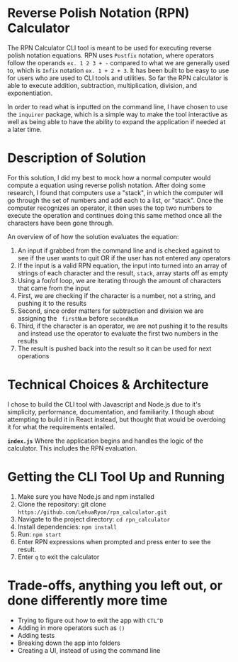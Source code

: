 # Reverse Polish Notation (RPN) Calculator

The RPN Calculator CLI tool is meant to be used for executing reverse polish notation equations. RPN uses `Postfix` notation, where operators follow the operands `ex. 1 2 3 + -` compared to what we are generally used to, which is `Infix` notation `ex. 1 + 2 + 3`. It has been built to be easy to use for users who are used to CLI tools and utilities. So far the RPN calculator is able to execute addition, subtraction, multiplication, division, and exponentiation.

In order to read what is inputted on the command line, I have chosen to use the `inquirer` package, which is a simple way to make the tool interactive as well as being able to have the ability to expand the application if needed at a later time.

# Description of Solution

For this solution, I did my best to mock how a normal computer would compute a equation using reverse polish notation. After doing some research, I found that computers use a "stack", in which the computer will go through the set of numbers and add each to a list, or "stack". Once the computer recognizes an operator, it then uses the top two numbers to execute the operation and continues doing this same method once all the characters have been gone through.

An overview of of how the solution evaluates the equation:

1. An input if grabbed from the command line and is checked against to see if the user wants to quit OR if the user has not entered any operators
2. If the input is a valid RPN equation, the input into turned into an array of strings of each character and the result, `stack`, array starts off as empty
3. Using a for/of loop, we are iterating through the amount of characters that came from the input
4. First, we are checking if the character is a number, not a string, and pushing it to the results
5. Second, since order matters for subtraction and division we are assigning the ` firstNum` before `secondNum`
6. Third, if the character is an operator, we are not pushing it to the results and instead use the operator to evaluate the first two numbers in the results
7. The result is pushed back into the result so it can be used for next operations

# Technical Choices & Architecture

I chose to build the CLI tool with Javascript and Node.js due to it's simplicity, performance, documentation, and familiarity. I though about attempting to build it in React instead, but thought that would be overdoing it for what the requirements entailed.

**`index.js`** Where the application begins and handles the logic of the calculator. This includes the RPN evaluation.

# Getting the CLI Tool Up and Running

1. Make sure you have Node.js and npm installed
2. Clone the repository: git clone `https://github.com/LehuaRyon/rpn_calculator.git`
3. Navigate to the project directory: `cd rpn_calculator`
4. Install dependencies: `npm install`
5. Run: `npm start`
6. Enter RPN expressions when prompted and press enter to see the result.
7. Enter `q` to exit the calculator

# Trade-offs, anything you left out, or done differently more time

- Trying to figure out how to exit the app with `CTL^D`
- Adding in more operators such as `()`
- Adding tests
- Breaking down the app into folders
- Creating a UI, instead of using the command line
